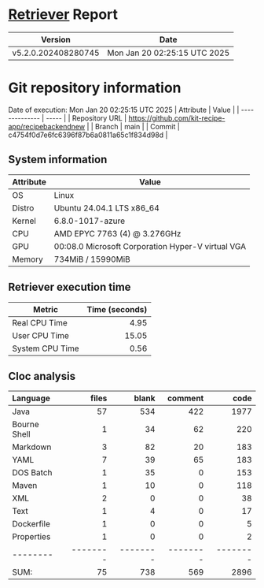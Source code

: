 # [Retriever](https://github.com/PalladioSimulator/Palladio-ReverseEngineering-Retriever) Report
| Version | Date |
| ------- | ---- |
| v5.2.0.202408280745 | Mon Jan 20 02:25:15 UTC 2025 |

# Git repository information
Date of execution: Mon Jan 20 02:25:15 UTC 2025
|    Attribute   | Value |
| -------------- | ----- |
| Repository URL | https://github.com/kit-recipe-app/recipebackendnew |
| Branch         | main |
| Commit         | c4754f0d7e6fc6396f87b6a0811a65c1f834d98d |


## System information
| Attribute | Value |
| --------- | ----- |
| OS | Linux  |
| Distro | Ubuntu 24.04.1 LTS x86_64  |
| Kernel | 6.8.0-1017-azure  |
| CPU | AMD EPYC 7763 (4) @ 3.276GHz  |
| GPU | 00:08.0 Microsoft Corporation Hyper-V virtual VGA  |
| Memory | 734MiB / 15990MiB  |

## Retriever execution time
| Metric | Time (seconds) |
| --- | ---: |
| Real CPU Time | 4.95 |
| User CPU Time | 15.05 |
| System CPU Time | 0.56 |
<!--
Explainations:
- __Real CPU Time__: actual time the command has run (can be less than total time spent in user and system mode for multi-threaded processes)
- __User CPU Time__: time the command has spent running in user mode
- __System CPU Time__: time the command has spent running in system or kernel mode
-->

## Cloc analysis

Language|files|blank|comment|code
:-------|-------:|-------:|-------:|-------:
Java|57|534|422|1977
Bourne Shell|1|34|62|220
Markdown|3|82|20|183
YAML|7|39|65|183
DOS Batch|1|35|0|153
Maven|1|10|0|118
XML|2|0|0|38
Text|1|4|0|17
Dockerfile|1|0|0|5
Properties|1|0|0|2
--------|--------|--------|--------|--------
SUM:|75|738|569|2896
